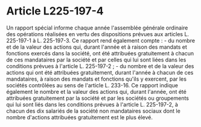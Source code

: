 # Article L225-197-4

Un rapport spécial informe chaque année l'assemblée générale ordinaire des opérations réalisées en vertu des dispositions prévues aux articles L. 225-197-1 à L. 225-197-3.   Ce rapport rend également compte :   - du nombre et de la valeur des actions qui, durant l'année et à raison des mandats et fonctions exercés dans la société, ont été attribuées gratuitement à chacun de ces mandataires par la société et par celles qui lui sont liées dans les conditions prévues à l'article L. 225-197-2 ;   - du nombre et de la valeur des actions qui ont été attribuées gratuitement, durant l'année à chacun de ces mandataires, à raison des mandats et fonctions qu'ils y exercent, par les sociétés contrôlées au sens de l'article L. 233-16.   Ce rapport indique également le nombre et la valeur des actions qui, durant l'année, ont été attribuées gratuitement par la société et par les sociétés ou groupements qui lui sont liés dans les conditions prévues à l'article L. 225-197-2, à chacun des dix salariés de la société non mandataires sociaux dont le nombre d'actions attribuées gratuitement est le plus élevé.